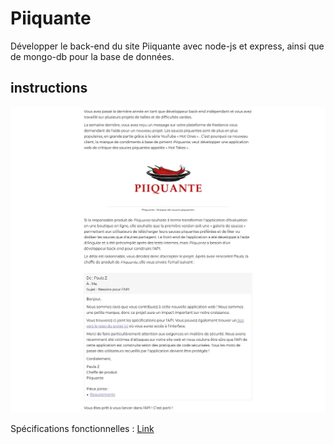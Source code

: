 # Piiquante

Développer le back-end du site Piiquante avec node-js et express, ainsi que de mongo-db pour la base de données.

## instructions

![](./readme_assets/brief.webp)

Spécifications fonctionnelles : [Link](https://github.com/julabina/P6_OC_Piiquante/blob/master/readme_assets/Requirements_DW_P6.pdf)